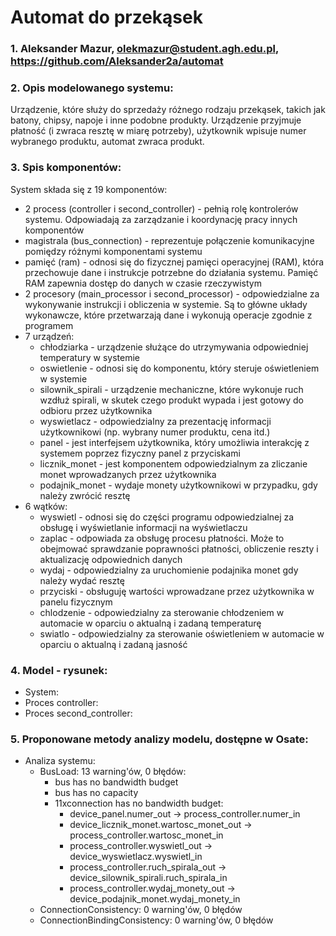 # Automat do przekąsek
### 1. Aleksander Mazur, olekmazur@student.agh.edu.pl, https://github.com/Aleksander2a/automat
### 2. Opis modelowanego systemu:
Urządzenie, które służy do sprzedaży różnego rodzaju przekąsek, takich jak batony, chipsy, napoje i inne podobne produkty. Urządzenie przyjmuje płatność (i zwraca resztę w miarę potrzeby), użytkownik wpisuje numer wybranego produktu, automat zwraca produkt.
### 3. Spis komponentów:
System składa się z 19 komponentów:
 - 2 process (controller i second_controller) - pełnią rolę kontrolerów systemu. Odpowiadają za zarządzanie i koordynację pracy innych komponentów
 - magistrala (bus_connection) - reprezentuje połączenie komunikacyjne pomiędzy różnymi komponentami systemu
 - pamięć (ram) - odnosi się do fizycznej pamięci operacyjnej (RAM), która przechowuje dane i instrukcje potrzebne do działania systemu. Pamięć RAM zapewnia dostęp do danych w czasie rzeczywistym
 - 2 procesory (main_processor i second_processor) - odpowiedzialne za wykonywanie instrukcji i obliczenia w systemie. Są to główne układy wykonawcze, które przetwarzają dane i wykonują operacje zgodnie z programem
 - 7 urządzeń:
   - chłodziarka - urządzenie służące do utrzymywania odpowiedniej temperatury w systemie
   - oswietlenie - odnosi się do komponentu, który steruje oświetleniem w systemie
   - silownik_spirali - urządzenie mechaniczne, które wykonuje ruch wzdłuż spirali, w skutek czego produkt wypada i jest gotowy do odbioru przez użytkownika
   - wyswietlacz - odpowiedzialny za prezentację informacji użytkownikowi (np. wybrany numer produktu, cena itd.)
   - panel - jest interfejsem użytkownika, który umożliwia interakcję z systemem poprzez fizyczny panel z przyciskami
   - licznik_monet - jest komponentem odpowiedzialnym za zliczanie monet wprowadzanych przez użytkownika
   - podajnik_monet - wydaje monety użytkownikowi w przypadku, gdy należy zwrócić resztę
 - 6 wątków:
   - wyswietl - odnosi się do części programu odpowiedzialnej za obsługę i wyświetlanie informacji na wyświetlaczu
   - zaplac - odpowiada za obsługę procesu płatności. Może to obejmować sprawdzanie poprawności płatności, obliczenie reszty i aktualizację odpowiednich danych
   - wydaj - odpowiedzialny za uruchomienie podajnika monet gdy należy wydać resztę
   - przyciski - obsługuję wartości wprowadzane przez użytkownika w panelu fizycznym
   - chlodzenie - odpowiedzialny za sterowanie chłodzeniem w automacie w oparciu o aktualną i zadaną temperaturę
   - swiatlo - odpowiedzialny za sterowanie oświetleniem w automacie w oparciu o aktualną i zadaną jasność
### 4. Model - rysunek:
 - System:
 - Proces controller:
 - Proces second_controller:
### 5. Proponowane metody analizy modelu, dostępne w Osate:
 - Analiza systemu:
   - BusLoad: 13 warning'ów, 0 błędów:
     - bus has no bandwidth budget
     - bus has no capacity
     - 11xconnection has no bandwidth budget:
       - device_panel.numer_out → process_controller.numer_in
       - device_licznik_monet.wartosc_monet_out → process_controller.wartosc_monet_in
       - process_controller.wyswietl_out → device_wyswietlacz.wyswietl_in
       - process_controller.ruch_spirala_out → device_silownik_spirali.ruch_spirala_in
       - process_controller.wydaj_monety_out → device_podajnik_monet.wydaj_monety_in
   - ConnectionConsistency: 0 warning'ów, 0 błędów
   - ConnectionBindingConsistency: 0 warning'ów, 0 błędów
